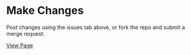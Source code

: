 # Make Changes

Post changes using the issues tab above, or fork the repo and submit a merge request.

[View Page](https://statedata.github.io/community/maps/hubs/#us.ga_to_bs)